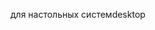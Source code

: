 <span data-ttu-id="8abac-101">для настольных систем</span><span class="sxs-lookup"><span data-stu-id="8abac-101">desktop</span></span>